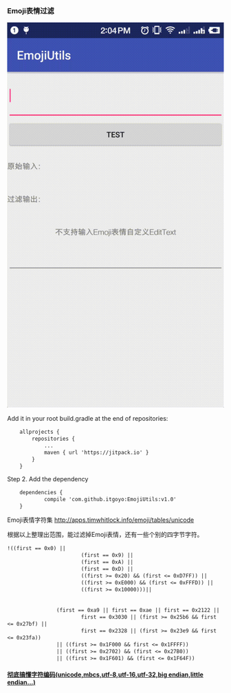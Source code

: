 ### Emoji表情过滤


![](/Screenshot/record.gif)

Add it in your root build.gradle at the end of repositories:
```
	allprojects {
		repositories {
			...
			maven { url 'https://jitpack.io' }
		}
	}
```

Step 2. Add the dependency

```
	dependencies {
	        compile 'com.github.itgoyo:EmojiUtils:v1.0'
	}
```

Emoji表情字符集 http://apps.timwhitlock.info/emoji/tables/unicode

根据以上整理出范围，能过滤掉Emoji表情，还有一些个别的四字节字符。

```
!((first == 0x0) ||
                        (first == 0x9) ||
                        (first == 0xA) ||
                        (first == 0xD) ||
                        ((first >= 0x20) && (first <= 0xD7FF)) ||
                        ((first >= 0xE000) && (first <= 0xFFFD)) ||
                        ((first >= 0x10000)))||


                (first == 0xa9 || first == 0xae || first == 0x2122 ||
                        first == 0x3030 || (first >= 0x25b6 && first <= 0x27bf) ||
                        first == 0x2328 || (first >= 0x23e9 && first <= 0x23fa))
                || ((first >= 0x1F000 && first <= 0x1FFFF))
                || ((first >= 0x2702) && (first <= 0x27B0))
                || ((first >= 0x1F601) && (first <= 0x1F64F))
```

#### [彻底搞懂字符编码(unicode,mbcs,utf-8,utf-16,utf-32,big endian,little endian...)](http://blog.csdn.net/haiross/article/details/46360021)

